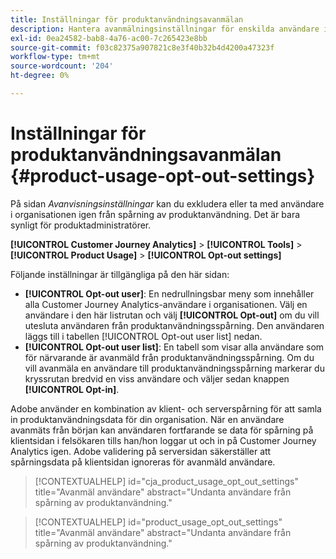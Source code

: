 ```yaml
---
title: Inställningar för produktanvändningsavanmälan
description: Hantera avanmälningsinställningar för enskilda användare inom organisationen.
exl-id: 0ea24582-bab8-4a76-ac00-7c265423e8bb
source-git-commit: f03c82375a907821c8e3f40b32b4d4200a47323f
workflow-type: tm+mt
source-wordcount: '204'
ht-degree: 0%

---
```


# Inställningar för produktanvändningsavanmälan {#product-usage-opt-out-settings}

På sidan _Avanvisningsinställningar_ kan du exkludera eller ta med användare i organisationen igen från spårning av produktanvändning. Det är bara synligt för produktadministratörer.

**[!UICONTROL Customer Journey Analytics]** > **[!UICONTROL Tools]** > **[!UICONTROL Product Usage]** > **[!UICONTROL Opt-out settings]**

Följande inställningar är tillgängliga på den här sidan:

* **[!UICONTROL Opt-out user]**: En nedrullningsbar meny som innehåller alla Customer Journey Analytics-användare i organisationen. Välj en användare i den här listrutan och välj **[!UICONTROL Opt-out]** om du vill utesluta användaren från produktanvändningsspårning. Den användaren läggs till i tabellen [!UICONTROL Opt-out user list] nedan.
* **[!UICONTROL Opt-out user list]**: En tabell som visar alla användare som för närvarande är avanmäld från produktanvändningsspårning. Om du vill avanmäla en användare till produktanvändningsspårning markerar du kryssrutan bredvid en viss användare och väljer sedan knappen **[!UICONTROL Opt-in]**.

Adobe använder en kombination av klient- och serverspårning för att samla in produktanvändningsdata för din organisation. När en användare avanmäts från början kan användaren fortfarande se data för spårning på klientsidan i felsökaren tills han/hon loggar ut och in på Customer Journey Analytics igen. Adobe validering på serversidan säkerställer att spårningsdata på klientsidan ignoreras för avanmäld användare.

>[!CONTEXTUALHELP]
>id="cja_product_usage_opt_out_settings"
>title="Avanmäl användare"
>abstract="Undanta användare från spårning av produktanvändning."

>[!CONTEXTUALHELP]
>id="product_usage_opt_out_settings"
>title="Avanmäl användare"
>abstract="Undanta användare från spårning av produktanvändning."
